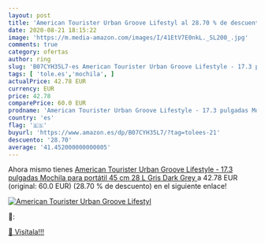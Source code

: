 ```yaml
---
layout: post
title: 'American Tourister Urban Groove Lifestyl al 28.70 % de descuento'
date: 2020-08-21 18:15:22
image: 'https://m.media-amazon.com/images/I/41EtV7E0nkL._SL200_.jpg'
comments: true
category: ofertas
author: ring
slug: 'B07CYH35L7-es American Tourister Urban Groove Lifestyle - 17.3 pulgadas...'
tags: [ 'tole.es','mochila', ]
actualPrice: 42.78 EUR
currency: EUR
price: 42.78
comparePrice: 60.0 EUR
prodname: 'American Tourister Urban Groove Lifestyle - 17.3 pulgadas Mochila para portátil 45 cm  28 L  Gris  Dark Grey '
country: 'es'
flag: '🇪🇸'
buyurl: 'https://www.amazon.es/dp/B07CYH35L7/?tag=tolees-21'
descuento: '28.70'
average: '41.452000000000005'
---
```


Ahora mismo tienes [American Tourister Urban Groove Lifestyle - 17.3 pulgadas Mochila para portátil 45 cm  28 L  Gris  Dark Grey ](https://www.amazon.es/dp/B07CYH35L7/?tag=tolees-21) a 42.78 EUR (original: 60.0 EUR) (28.70 %  de descuento) en el siguiente enlace!

[![American Tourister Urban Groove Lifestyl](https://m.media-amazon.com/images/I/41EtV7E0nkL._SL200_.jpg)](https://www.amazon.es/dp/B07CYH35L7/?tag=tolees-21)

🔎:


[🛒 Visítala!!!](https://www.amazon.es/dp/B07CYH35L7/?tag=tolees-21)
